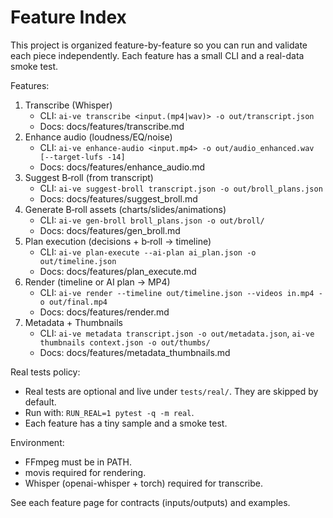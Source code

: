 # Feature Index

This project is organized feature-by-feature so you can run and validate each piece independently. Each feature has a small CLI and a real-data smoke test.

Features:

1. Transcribe (Whisper)
   - CLI: `ai-ve transcribe <input.(mp4|wav)> -o out/transcript.json`
   - Docs: docs/features/transcribe.md
2. Enhance audio (loudness/EQ/noise)
   - CLI: `ai-ve enhance-audio <input.mp4> -o out/audio_enhanced.wav [--target-lufs -14]`
   - Docs: docs/features/enhance_audio.md
3. Suggest B‑roll (from transcript)
   - CLI: `ai-ve suggest-broll transcript.json -o out/broll_plans.json`
   - Docs: docs/features/suggest_broll.md
4. Generate B‑roll assets (charts/slides/animations)
   - CLI: `ai-ve gen-broll broll_plans.json -o out/broll/`
   - Docs: docs/features/gen_broll.md
5. Plan execution (decisions + b‑roll → timeline)
   - CLI: `ai-ve plan-execute --ai-plan ai_plan.json -o out/timeline.json`
   - Docs: docs/features/plan_execute.md
6. Render (timeline or AI plan → MP4)
   - CLI: `ai-ve render --timeline out/timeline.json --videos in.mp4 -o out/final.mp4`
   - Docs: docs/features/render.md
7. Metadata + Thumbnails
   - CLI: `ai-ve metadata transcript.json -o out/metadata.json`, `ai-ve thumbnails context.json -o out/thumbs/`
   - Docs: docs/features/metadata_thumbnails.md

Real tests policy:
- Real tests are optional and live under `tests/real/`. They are skipped by default.
- Run with: `RUN_REAL=1 pytest -q -m real`.
- Each feature has a tiny sample and a smoke test.

Environment:
- FFmpeg must be in PATH.
- movis required for rendering.
- Whisper (openai-whisper + torch) required for transcribe.

See each feature page for contracts (inputs/outputs) and examples.
